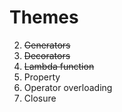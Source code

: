 # Themes

2. ~~Generators~~
3. ~~Decorators~~
4. ~~Lambda function~~
5. Property
6. Operator overloading 
7. Closure
